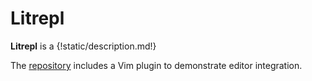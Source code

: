 # Litrepl

**Litrepl** is a {!static/description.md!}

The [repository](https://github.com/sergei-mironov/litrepl) includes a Vim plugin to demonstrate
editor integration.
